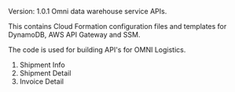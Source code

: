 Version: 1.0.1
Omni data warehouse service APIs. 

This contains Cloud Formation configuration files and templates for DynamoDB, AWS API Gateway and SSM. 

The code is used for building API's for OMNI Logistics. 
1. Shipment Info
2. Shipment Detail
3. Invoice Detail
